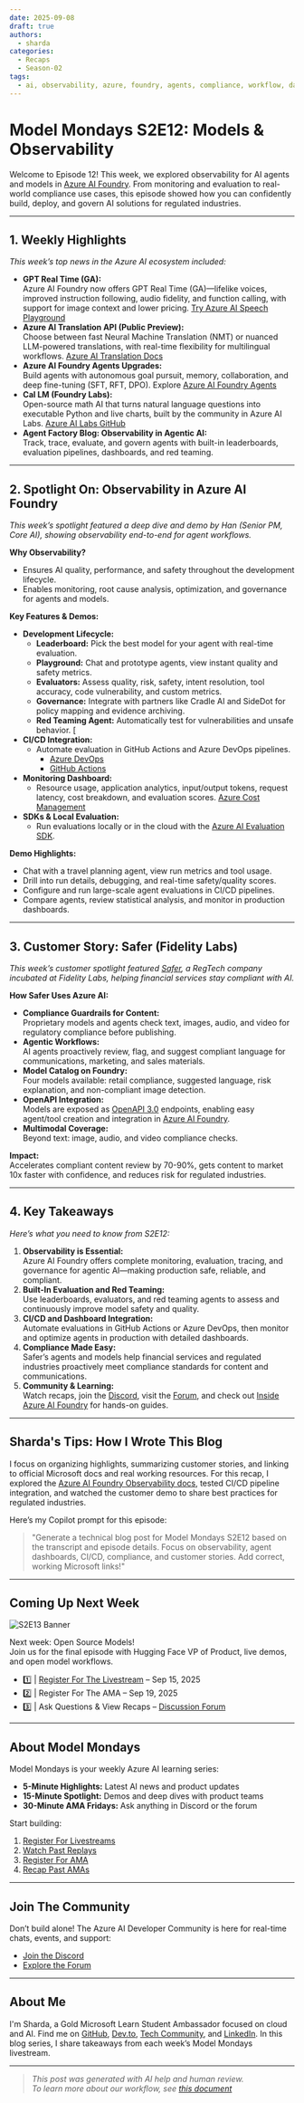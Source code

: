 ```yaml
---
date: 2025-09-08
draft: true
authors:
  - sharda
categories:
  - Recaps
  - Season-02
tags:
  - ai, observability, azure, foundry, agents, compliance, workflow, dashboards, governance
---
```


# Model Mondays S2E12: Models & Observability

Welcome to Episode 12! This week, we explored observability for AI agents and models in [Azure AI Foundry](https://ai.azure.com/). From monitoring and evaluation to real-world compliance use cases, this episode showed how you can confidently build, deploy, and govern AI solutions for regulated industries.

---

## 1. Weekly Highlights

_This week’s top news in the Azure AI ecosystem included:_

- **GPT Real Time (GA):**  
  Azure AI Foundry now offers GPT Real Time (GA)—lifelike voices, improved instruction following, audio fidelity, and function calling, with support for image context and lower pricing. [Try Azure AI Speech Playground](https://ai.azure.com/explore/aiservices/speech)
- **Azure AI Translation API (Public Preview):**  
  Choose between fast Neural Machine Translation (NMT) or nuanced LLM-powered translations, with real-time flexibility for multilingual workflows. [Azure AI Translation Docs](https://learn.microsoft.com/en-us/azure/ai-services/translator/)
- **Azure AI Foundry Agents Upgrades:**  
  Build agents with autonomous goal pursuit, memory, collaboration, and deep fine-tuning (SFT, RFT, DPO). Explore [Azure AI Foundry Agents](https://learn.microsoft.com/en-us/azure/ai-foundry/agents/overview)
- **Cal LM (Foundry Labs):**  
  Open-source math AI that turns natural language questions into executable Python and live charts, built by the community in Azure AI Labs. [Azure AI Labs GitHub](https://github.com/Azure/azure-openai-samples)
- **Agent Factory Blog: Observability in Agentic AI:**  
  Track, trace, evaluate, and govern agents with built-in leaderboards, evaluation pipelines, dashboards, and red teaming. 
---

## 2. Spotlight On: Observability in Azure AI Foundry

_This week’s spotlight featured a deep dive and demo by Han (Senior PM, Core AI), showing observability end-to-end for agent workflows._

**Why Observability?**  
- Ensures AI quality, performance, and safety throughout the development lifecycle.
- Enables monitoring, root cause analysis, optimization, and governance for agents and models.

**Key Features & Demos:**

- **Development Lifecycle:**  
  - **Leaderboard:** Pick the best model for your agent with real-time evaluation.
  - **Playground:** Chat and prototype agents, view instant quality and safety metrics.
  - **Evaluators:** Assess quality, risk, safety, intent resolution, tool accuracy, code vulnerability, and custom metrics. 
  - **Governance:** Integrate with partners like Cradle AI and SideDot for policy mapping and evidence archiving.
  - **Red Teaming Agent:** Automatically test for vulnerabilities and unsafe behavior. [
- **CI/CD Integration:**  
  - Automate evaluation in GitHub Actions and Azure DevOps pipelines.  
    - [Azure DevOps](https://azure.microsoft.com/en-us/products/devops/)
    - [GitHub Actions](https://docs.github.com/en/actions)
- **Monitoring Dashboard:**  
  - Resource usage, application analytics, input/output tokens, request latency, cost breakdown, and evaluation scores. [Azure Cost Management](https://learn.microsoft.com/en-us/azure/cost-management-billing/)
- **SDKs & Local Evaluation:**  
  - Run evaluations locally or in the cloud with the [Azure AI Evaluation SDK](https://learn.microsoft.com/en-us/azure/ai-services/openai/how-to/evaluation).

**Demo Highlights:**
- Chat with a travel planning agent, view run metrics and tool usage.
- Drill into run details, debugging, and real-time safety/quality scores.
- Configure and run large-scale agent evaluations in CI/CD pipelines.
- Compare agents, review statistical analysis, and monitor in production dashboards.

---

## 3. Customer Story: Safer (Fidelity Labs)

_This week’s customer spotlight featured [Safer](https://safer.ai/), a RegTech company incubated at Fidelity Labs, helping financial services stay compliant with AI._

**How Safer Uses Azure AI:**
- **Compliance Guardrails for Content:**  
  Proprietary models and agents check text, images, audio, and video for regulatory compliance before publishing.
- **Agentic Workflows:**  
  AI agents proactively review, flag, and suggest compliant language for communications, marketing, and sales materials.
- **Model Catalog on Foundry:**  
  Four models available: retail compliance, suggested language, risk explanation, and non-compliant image detection.
- **OpenAPI Integration:**  
  Models are exposed as [OpenAPI 3.0](https://spec.openapis.org/oas/v3.0.3) endpoints, enabling easy agent/tool creation and integration in [Azure AI Foundry](https://ai.azure.com/).
- **Multimodal Coverage:**  
  Beyond text: image, audio, and video compliance checks.

**Impact:**  
Accelerates compliant content review by 70-90%, gets content to market 10x faster with confidence, and reduces risk for regulated industries.

---

## 4. Key Takeaways

_Here’s what you need to know from S2E12:_

1. **Observability is Essential:**  
   Azure AI Foundry offers complete monitoring, evaluation, tracing, and governance for agentic AI—making production safe, reliable, and compliant.
2. **Built-In Evaluation and Red Teaming:**  
   Use leaderboards, evaluators, and red teaming agents to assess and continuously improve model safety and quality.
3. **CI/CD and Dashboard Integration:**  
   Automate evaluations in GitHub Actions or Azure DevOps, then monitor and optimize agents in production with detailed dashboards.
4. **Compliance Made Easy:**  
   Safer’s agents and models help financial services and regulated industries proactively meet compliance standards for content and communications.
5. **Community & Learning:**  
   Watch recaps, join the [Discord](https://aka.ms/model-mondays/discord), visit the [Forum](https://aka.ms/model-mondays/forum), and check out [Inside Azure AI Foundry](https://www.youtube.com/@msreactor) for hands-on guides.

---

## Sharda's Tips: How I Wrote This Blog

I focus on organizing highlights, summarizing customer stories, and linking to official Microsoft docs and real working resources. For this recap, I explored the [Azure AI Foundry Observability docs](https://learn.microsoft.com/en-us/azure/ai-foundry/agents/overview), tested CI/CD pipeline integration, and watched the customer demo to share best practices for regulated industries.

Here’s my Copilot prompt for this episode:

> "Generate a technical blog post for Model Mondays S2E12 based on the transcript and episode details. Focus on observability, agent dashboards, CI/CD, compliance, and customer stories. Add correct, working Microsoft links!"

---

## Coming Up Next Week

![S2E13 Banner](../../season-02/img/S2-E13.png)

Next week: Open Source Models!  
Join us for the final episode with Hugging Face VP of Product, live demos, and open model workflows.

- 1️⃣ | [Register For The Livestream](https://developer.microsoft.com/en-us/reactor/events/26150/) – Sep 15, 2025  
- 2️⃣ | Register For The AMA – Sep 19, 2025  
- 3️⃣ | Ask Questions & View Recaps – [Discussion Forum](https://aka.ms/model-mondays/forum)

---

## About Model Mondays

Model Mondays is your weekly Azure AI learning series:

- **5-Minute Highlights:** Latest AI news and product updates
- **15-Minute Spotlight:** Demos and deep dives with product teams
- **30-Minute AMA Fridays:** Ask anything in Discord or the forum

Start building:

1. [Register For Livestreams](https://developer.microsoft.com/en-us/reactor/series/S-1485/?wt.mc_id=studentamb_263805)  
2. [Watch Past Replays](https://aka.ms/model-mondays/playlist)  
3. [Register For AMA](https://aka.ms/model-mondays/chat)  
4. [Recap Past AMAs](https://aka.ms/model-mondays/forum)  

---

## Join The Community

Don’t build alone! The Azure AI Developer Community is here for real-time chats, events, and support:

- [Join the Discord](https://aka.ms/model-mondays/discord)
- [Explore the Forum](https://aka.ms/model-mondays/forum)

---

## About Me

I'm Sharda, a Gold Microsoft Learn Student Ambassador focused on cloud and AI. Find me on [GitHub](https://github.com/shardakaurr), [Dev.to](https://dev.to/), [Tech Community](https://techcommunity.microsoft.com/), and [LinkedIn](https://www.linkedin.com/). In this blog series, I share takeaways from each week’s Model Mondays livestream.

---

> _This post was generated with AI help and human review.  
> To learn more about our workflow, see [this document](https://github.com/microsoft/model-mondays/blob/main/docs/README.ai.md)_
